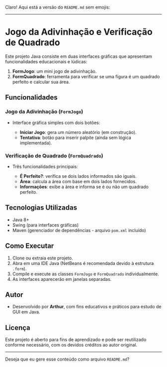 Claro! Aqui está a versão do `README.md` sem emojis:

---

# Jogo da Adivinhação e Verificação de Quadrado

Este projeto Java consiste em duas interfaces gráficas que apresentam funcionalidades educacionais e lúdicas:

1. **FormJogo**: um mini jogo de adivinhação.
2. **FormQuadrado**: ferramenta para verificar se uma figura é um quadrado perfeito e calcular sua área.

## Funcionalidades

### Jogo da Adivinhação (`FormJogo`)

* Interface gráfica simples com dois botões:

  * **Iniciar Jogo**: gera um número aleatório (em construção).
  * **Tentativa**: botão para inserir palpite (ainda sem lógica implementada).

### Verificação de Quadrado (`FormQuadrado`)

* Três funcionalidades principais:

  * **É Perfeito?**: verifica se dois lados informados são iguais.
  * **Área**: calcula a área com base em dois lados fornecidos.
  * **Informações**: exibe a área e informa se é ou não um quadrado perfeito.

## Tecnologias Utilizadas

* Java 8+
* Swing (para interfaces gráficas)
* Maven (gerenciador de dependências - arquivo `pom.xml` incluído)

## Como Executar

1. Clone ou extraia este projeto.
2. Abra em uma IDE Java (NetBeans é recomendada devido à estrutura `.form`).
3. Compile e execute as classes `FormJogo` e `FormQuadrado` individualmente.
4. As interfaces aparecerão em janelas separadas.

## Autor

* Desenvolvido por **Arthur**, com fins educativos e práticos para estudo de GUI em Java.

## Licença

Este projeto é aberto para fins de aprendizado e pode ser reutilizado conforme necessário, com os devidos créditos ao autor original.

---

Deseja que eu gere esse conteúdo como arquivo `README.md`?
